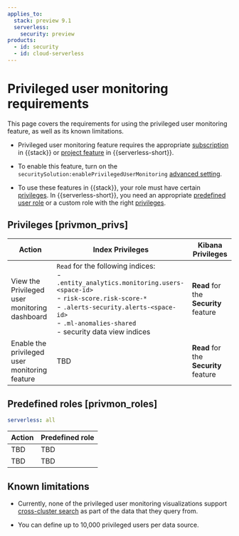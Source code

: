 ```yaml
---
applies_to:
  stack: preview 9.1
  serverless:
    security: preview
products:
  - id: security
  - id: cloud-serverless
---
```


# Privileged user monitoring requirements

This page covers the requirements for using the privileged user monitoring feature, as well as its known limitations.

* Privileged user monitoring feature requires the appropriate [subscription](https://www.elastic.co/pricing) in {{stack}} or [project feature](/deploy-manage/deploy/elastic-cloud/project-settings.md) in {{serverless-short}}.

* To enable this feature, turn on the `securitySolution:enablePrivilegedUserMonitoring` [advanced setting](/solutions/security/get-started/configure-advanced-settings.md#access-privileged-user-monitoring).

* To use these features in {{stack}}, your role must have certain [privileges](#privmon_privs). In {{serverless-short}}, you need an appropriate [predefined user role](#privmon_roles) or a custom role with the right [privileges](#privmon_privs).

## Privileges [privmon_privs]

| Action | Index Privileges | Kibana Privileges |
| ------ | ---------------- | ----------------- |
| View the Privileged user monitoring dashboard | `Read` for the following indices:<br> - `.entity_analytics.monitoring.users-<space-id>`<br> - `risk-score.risk-score-*`<br> - `.alerts-security.alerts-<space-id>`<br> -  `.ml-anomalies-shared`<br> - security data view indices | **Read** for the **Security** feature |
| Enable the privileged user monitoring feature | TBD | **Read** for the **Security** feature |


## Predefined roles [privmon_roles]
```yaml {applies_to}
serverless: all
```

| Action | Predefined role |
| ------ | --------------- |
| TBD | TBD |
| TBD | TBD |


## Known limitations

* Currently, none of the privileged user monitoring visualizations support [cross-cluster search](/solutions/search/cross-cluster-search.md) as part of the data that they query from. 

* You can define up to 10,000 privileged users per data source.

